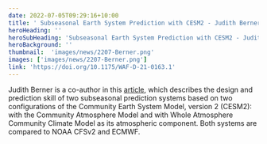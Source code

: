 ```yaml
---
date: 2022-07-05T09:29:16+10:00
title: ' Subseasonal Earth System Prediction with CESM2 - Judith Berner'
heroHeading: ''
heroSubHeading: 'Subseasonal Earth System Prediction with CESM2 - Judith Berner'
heroBackground: ''
thumbnail:  'images/news/2207-Berner.png'
images: ['images/news/2207-Berner.png']
link: 'https://doi.org/10.1175/WAF-D-21-0163.1'
---
```


Judith Berner is a co-author in this [article](https://doi.org/10.1175/WAF-D-21-0163.1), which describes the design and prediction skill of two subseasonal prediction systems based on two configurations of the Community Earth System Model, version 2 (CESM2): with the Community Atmosphere Model and with Whole Atmosphere Community Climate Model as its atmospheric component. Both systems are compared to NOAA CFSv2 and ECMWF.
